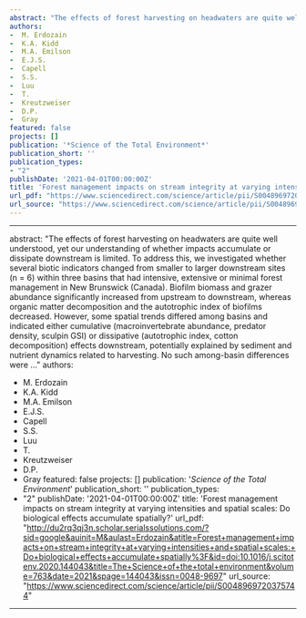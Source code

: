 ```yaml
--- 
abstract: "The effects of forest harvesting on headwaters are quite well understood, yet our understanding of whether impacts accumulate or dissipate downstream is limited. To address this, we investigated whether several biotic indicators changed from smaller to larger downstream sites (n = 6) within three basins that had intensive, extensive or minimal forest management in New Brunswick (Canada). Biofilm biomass and grazer abundance significantly increased from upstream to downstream, whereas organic matter decomposition and the autotrophic index of biofilms decreased. However, some spatial trends differed among basins and indicated either cumulative (macroinvertebrate abundance, predator density, sculpin GSI) or dissipative (autotrophic index, cotton decomposition) effects downstream, potentially explained by sediment and nutrient dynamics related to harvesting. No such among-basin differences were …"
authors: 
-  M. Erdozain
-  K.A. Kidd
-  M.A. Emilson
-  E.J.S.
-  Capell
-  S.S.
-  Luu
-  T.
-  Kreutzweiser
-  D.P.
-  Gray
featured: false
projects: []
publication: '*Science of the Total Environment*'
publication_short: ''
publication_types:
- "2"
publishDate: '2021-04-01T00:00:00Z'
title: 'Forest management impacts on stream integrity at varying intensities and spatial scales: Do biological effects accumulate spatially?'
url_pdf: "https://www.sciencedirect.com/science/article/pii/S0048969720375744"
url_source: "https://www.sciencedirect.com/science/article/pii/S0048969720375744"
--- 
```



--- 
abstract: "The effects of forest harvesting on headwaters are quite well understood, yet our understanding of whether impacts accumulate or dissipate downstream is limited. To address this, we investigated whether several biotic indicators changed from smaller to larger downstream sites (n = 6) within three basins that had intensive, extensive or minimal forest management in New Brunswick (Canada). Biofilm biomass and grazer abundance significantly increased from upstream to downstream, whereas organic matter decomposition and the autotrophic index of biofilms decreased. However, some spatial trends differed among basins and indicated either cumulative (macroinvertebrate abundance, predator density, sculpin GSI) or dissipative (autotrophic index, cotton decomposition) effects downstream, potentially explained by sediment and nutrient dynamics related to harvesting. No such among-basin differences were …"
authors: 
-  M. Erdozain
-  K.A. Kidd
-  M.A. Emilson
-  E.J.S.
-  Capell
-  S.S.
-  Luu
-  T.
-  Kreutzweiser
-  D.P.
-  Gray
featured: false
projects: []
publication: '*Science of the Total Environment*'
publication_short: ''
publication_types:
- "2"
publishDate: '2021-04-01T00:00:00Z'
title: 'Forest management impacts on stream integrity at varying intensities and spatial scales: Do biological effects accumulate spatially?'
url_pdf: "http://du2rq3qj3n.scholar.serialssolutions.com/?sid=google&auinit=M&aulast=Erdozain&atitle=Forest+management+impacts+on+stream+integrity+at+varying+intensities+and+spatial+scales:+Do+biological+effects+accumulate+spatially%3F&id=doi:10.1016/j.scitotenv.2020.144043&title=The+Science+of+the+total+environment&volume=763&date=2021&spage=144043&issn=0048-9697"
url_source: "https://www.sciencedirect.com/science/article/pii/S0048969720375744"
--- 


